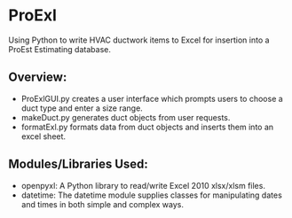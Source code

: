 # ProExl
Using Python to write HVAC ductwork items to Excel for insertion into a ProEst Estimating database.

## Overview:
- ProExlGUI.py creates a user interface which prompts users to choose a duct type and enter a size range.
- makeDuct.py generates duct objects from user requests.
- formatExl.py formats data from duct objects and inserts them into an excel sheet.

## Modules/Libraries Used:
- openpyxl: A Python library to read/write Excel 2010 xlsx/xlsm files.
- datetime: The datetime module supplies classes for manipulating dates and times in both simple and complex ways.
